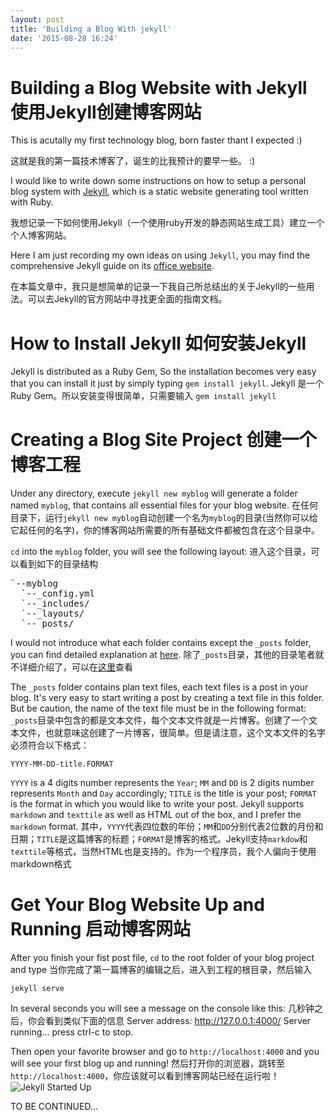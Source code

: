 ```yaml
---
layout: post
title: 'Building a Blog With jekyll'
date: '2015-08-28 16:24'
---
```


# Building a Blog Website with Jekyll 使用Jekyll创建博客网站

This is acutally my first technology blog, born faster thant I expected :)

这就是我的第一篇技术博客了，诞生的比我预计的要早一些。 :)

I would like to write down some instructions on how to setup a personal blog system with [Jekyll](http://jekyllrb.com/), which is a static website generating tool written with Ruby.

我想记录一下如何使用Jekyll（一个使用ruby开发的静态网站生成工具）建立一个个人博客网站。

Here I am just recording my own ideas on using `Jekyll`, you may find the comprehensive Jekyll guide on its [office website](http://jekyllrb.com/).

在本篇文章中，我只是想简单的记录一下我自己所总结出的关于Jekyll的一些用法。可以去Jekyll的官方网站中寻找更全面的指南文档。


# How to Install Jekyll 如何安装Jekyll

Jekyll is distributed as a Ruby Gem, So the installation becomes very easy that you can install it just by simply typing `gem install jekyll`.
Jekyll 是一个Ruby Gem。所以安装变得很简单，只需要输入 `gem install jekyll`

# Creating a Blog Site Project 创建一个博客工程

Under any directory, execute `jekyll new myblog` will generate a folder named `myblog`, that contains all essential files for your blog website.
在任何目录下，运行`jekyll new myblog`自动创建一个名为`myblog`的目录(当然你可以给它起任何的名字)，你的博客网站所需要的所有基础文件都被包含在这个目录中。

`cd` into the `myblog` folder, you will see the following layout:
进入这个目录，可以看到如下的目录结构
<pre>
`--myblog
  `--_config.yml
  `--_includes/
  `--_layouts/
  `--_posts/
</pre>
I would not introduce what each folder contains except the `_posts` folder, you can find detailed explanation at [here](http://jekyllrb.com/docs/structure/).
除了`_posts`目录，其他的目录笔者就不详细介绍了，可以在[这里](http://jekyllrb.com/docs/structure/)查看

The `_posts` folder contains plan text files, each text files is a post in your blog. It's very easy to start writing a post  by creating a text file in this folder. But be caution, the name of the text file must be in the following format:
`_posts`目录中包含的都是文本文件，每个文本文件就是一片博客。创建了一个文本文件，也就意味这创建了一片博客，很简单。但是请注意，这个文本文件的名字必须符合以下格式：

    YYYY-MM-DD-title.FORMAT

`YYYY` is a 4 digits number represents the `Year`; `MM` and `DD` is 2 digits number represents `Month` and `Day` accordingly; `TITLE` is the title is your post; `FORMAT` is the format in which you would like to write your post. Jekyll supports `markdown` and `texttile` as well as HTML out of the box, and I prefer the `markdown` format.
其中，`YYYY`代表四位数的年份；`MM`和`DD`分别代表2位数的月份和日期；`TITLE`是这篇博客的标题；`FORMAT`是博客的格式。Jekyll支持`markdow`和`texttile`等格式，当然HTML也是支持的。作为一个程序员，我个人偏向于使用markdown格式

# Get Your Blog Website Up and Running 启动博客网站

After you finish your fist post file, `cd` to the root folder of your blog project and type
当你完成了第一篇博客的编辑之后，进入到工程的根目录，然后输入

    jekyll serve

In several seconds you will see a message on the console like this:
几秒钟之后，你会看到类似下面的信息
    Server address: http://127.0.0.1:4000/
    Server running... press ctrl-c to stop.

Then open your favorite browser and go to `http://localhost:4000` and you will see your first blog up and running!
然后打开你的浏览器，跳转至 `http://localhost:4000`，你应该就可以看到博客网站已经在运行啦！
![Jekyll Started Up](//{{site.url}}/assets/images/jekyll-startup.jpg)


TO BE CONTINUED...
